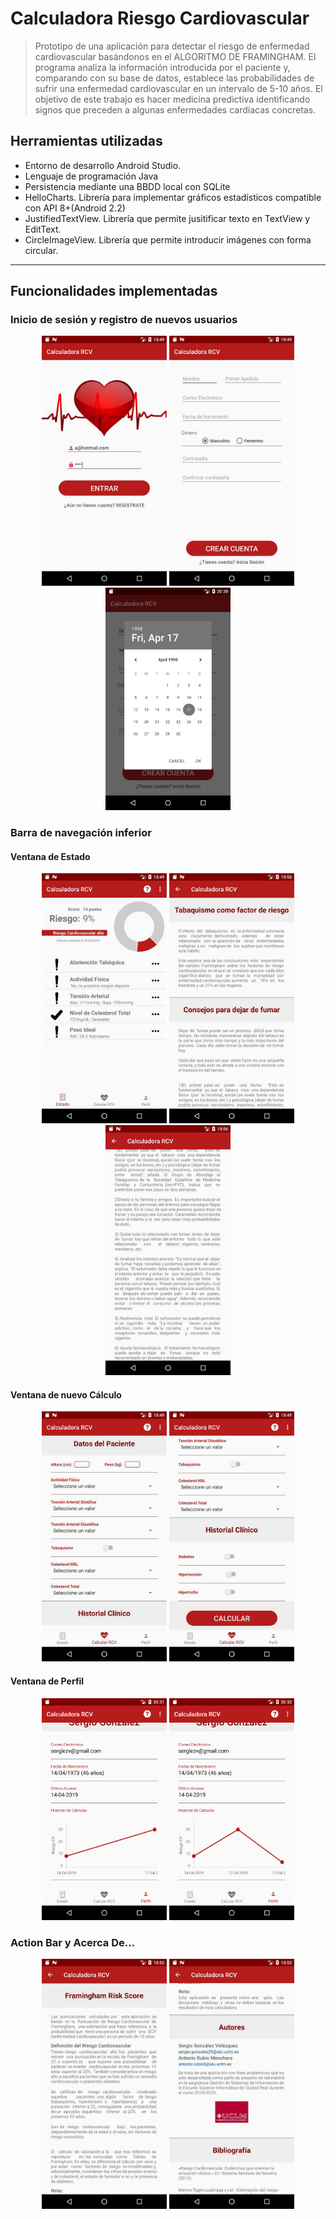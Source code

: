 # Calculadora Riesgo Cardiovascular

>Prototipo de una aplicación para detectar el riesgo de enfermedad cardiovascular basándonos en el ALGORITMO DE FRAMINGHAM. El programa analiza la información introducida por el paciente y, comparando con su base de datos, establece las probabilidades de sufrir una enfermedad cardiovascular en un intervalo de 5-10 años. El objetivo de este trabajo es hacer medicina predictiva identificando signos que preceden a algunas enfermedades cardíacas concretas.


## Herramientas utilizadas

- Entorno de desarrollo Android Studio.
- Lenguaje de programación Java
- Persistencia mediante una BBDD local con SQLite
- HelloCharts. Librería para implementar gráficos estadísticos compatible con API 8+(Android 2.2)
- JustifiedTextView. Librería que permite jusitificar texto en TextView y EditText.
- CircleImageView. Librería que permite introducir imágenes con forma circular.

---

## Funcionalidades implementadas

### Inicio de sesión y registro de nuevos usuarios
<p align="center">
  <img src="/capturas/login.jpg" width="200" > <img src="/capturas/registro.jpg" width="200"> <img src="/capturas/calendar.png" width="200">
</p>

### Barra de navegación inferior
#### Ventana de Estado
<p align="center">
  <img src="/capturas/estado.jpg" width="200" > <img src="/capturas/Recomendacion1.jpg" width="200"> <img src="/capturas/Recomendacion2.jpg" width="200">
</p>

#### Ventana de nuevo Cálculo
<p align="center">
  <img src="/capturas/nuevoCalculo.jpg" width="200" > <img src="/capturas/nuevoCalculo2.jpg" width="200"> 
</p>

#### Ventana de Perfil
<p align="center">
  <img src="/capturas/user2.png" width="200" > <img src="/capturas/user3.png" width="200"> 
</p>

### Action Bar y Acerca De...
<p align="center">
  <img src="/capturas/Acercade.jpg" width="200" > <img src="/capturas/Acercade2.jpg" width="200"> 
</p>
